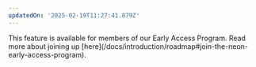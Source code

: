 ```yaml
---
updatedOn: '2025-02-19T11:27:41.879Z'
---
```


<Admonition type="coming-soon" title="Early Access">
This feature is available for members of our Early Access Program. Read more about joining up [here](/docs/introduction/roadmap#join-the-neon-early-access-program).
</Admonition>
